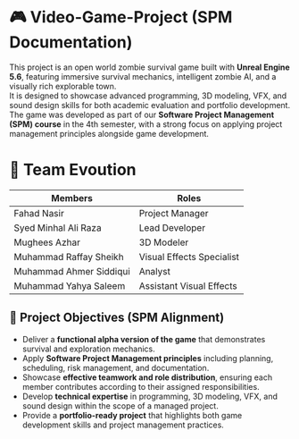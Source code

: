 # 🎮 Video-Game-Project (SPM Documentation)

This project is an open world zombie survival game built with **Unreal Engine 5.6**, featuring immersive survival mechanics, intelligent zombie AI, and a visually rich explorable town.  
It is designed to showcase advanced programming, 3D modeling, VFX, and sound design skills for both academic evaluation and portfolio development.  
The game was developed as part of our **Software Project Management (SPM) course** in the 4th semester, with a strong focus on applying project management principles alongside game development.  

# 🤝 Team Evoution
| Members                      |        Roles             | 
|------------------------------|--------------------------|
| Fahad Nasir                  | Project Manager          | 
| Syed Minhal Ali Raza         | Lead Developer           | 
| Mughees Azhar                | 3D Modeler               |
| Muhammad Raffay Sheikh       | Visual Effects Specialist| 
| Muhammad Ahmer Siddiqui      | Analyst                  | 
| Muhammad Yahya Saleem        |Assistant Visual Effects  |

## 🎯 Project Objectives (SPM Alignment)

- Deliver a **functional alpha version of the game** that demonstrates survival and exploration mechanics.  
- Apply **Software Project Management principles** including planning, scheduling, risk management, and documentation.  
- Showcase **effective teamwork and role distribution**, ensuring each member contributes according to their assigned responsibilities.  
- Develop **technical expertise** in programming, 3D modeling, VFX, and sound design within the scope of a managed project.  
- Provide a **portfolio-ready project** that highlights both game development skills and project management practices.  

